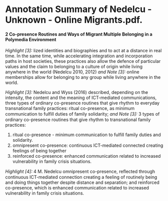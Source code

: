 # Annotation Summary of Nedelcu - Unknown - Online Migrants.pdf.
#### 2 Co-presence Routines and Ways of Migrant Multiple Belonging in a Polymedia Environment
 *Highlight [3]:* lized identities and biographies and to act at a distance in real time. In the same time, while accelerating integration and incorporation paths in host societies, these practices also allow the defence of particular values and the claim to belonging to a culture of origin while living anywhere in the world (Nedelcu 2010, 2012)
 *and Note [3]:* online memberships allow for belonging to any group while living anywhere in the world.

 *Highlight [3]:* Nedelcu and Wyss (2016) described, depending on the intensity, the content and the meaning of ICT-mediated communications, three types of ordinary co-presence routines that give rhythm to everyday transnational family practices: ritual co-presence, as minimum communication to fulﬁll duties of family solidarity;
 *and Note [3]:* 3 types of ordinary co-presence routines that give rhythm to transnational family practices: 
1. ritual co-presence - minimum communication to fulfill family duties and solidarity.
2. omnipresent co-presence: continuous ICT-mediated connected creating feelings of being together
3. reinforced co-presence: enhanced communication related to increased vulnerability in family crisis situations.

 *Highlight [4]:* 4 M. Nedelcu omnipresent co-presence, reﬂected through continuous ICT-mediated connection creating a feeling of routinely being and doing things together despite distance and separation; and reinforced co-presence, which is enhanced communication related to increased vulnerability in family crisis situations.

